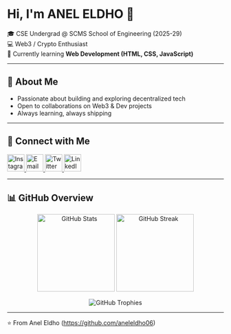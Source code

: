 # Hi, I'm ANEL ELDHO 👋  

🎓 CSE Undergrad @ SCMS School of Engineering (2025-29)  
💻 Web3 / Crypto Enthusiast  
🌱 Currently learning **Web Development (HTML, CSS, JavaScript)**  

---

## 🚀 About Me  
- Passionate about building and exploring decentralized tech  
- Open to collaborations on Web3 & Dev projects  
- Always learning, always shipping  

---

## 🤝 Connect with Me  

<p align="left">
  <a href="https://www.instagram.com/a9.el__" target="_blank">
    <img src="https://raw.githubusercontent.com/hussainweb/hussainweb/main/icons/instagram.png" alt="Instagram" width="40" height="40"/>
  </a>
  <a href="mailto:iamaneleldho@gmail.com" target="_blank">
    <img src="https://raw.githubusercontent.com/hussainweb/hussainweb/main/icons/gmail.png" alt="Email" width="40" height="40"/>
  </a>
  <a href="https://x.com/aneleldho_eth" target="_blank">
    <img src="https://raw.githubusercontent.com/hussainweb/hussainweb/main/icons/twitter.png" alt="Twitter" width="40" height="40"/>
  </a>
  <a href="https://linkedin.com/in/aneleldho" target="_blank">
    <img src="https://raw.githubusercontent.com/hussainweb/hussainweb/main/icons/linkedin.png" alt="LinkedIn" width="40" height="40"/>
  </a>
</p>  

---

## 📊 GitHub Overview  

<p align="center">
  <img src="https://github-readme-stats.vercel.app/api?username=aneleldho06&show_icons=true&theme=radical" alt="GitHub Stats" height="180"/>
  <img src="https://github-readme-streak-stats.herokuapp.com/?user=aneleldho06&theme=radical" alt="GitHub Streak" height="180"/>
</p>

<p align="center">
  <img src="https://github-profile-trophy.vercel.app/?username=aneleldho06&theme=radical&no-frame=true&no-bg=true&row=1&column=7" alt="GitHub Trophies"/>
</p>

---
⭐️ From Anel Eldho (https://github.com/aneleldho06)

